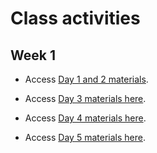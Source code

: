 # Class activities

## Week 1

- Access [Day 1 and 2 materials](https://drive.google.com/drive/u/0/folders/1qNcotNCrUDSY4Bt8ISc-_R5BAuhllYLj).

- Access [Day 3 materials here](https://colab.research.google.com/github/DartDoesData/python-practice/blob/main/Day_3.ipynb).

- Access [Day 4 materials here](https://colab.research.google.com/github/DartDoesData/python-practice/blob/main/Day_4.ipynb).

- Access [Day 5 materials here](https://colab.research.google.com/github/DartDoesData/python-practice/blob/main/Day_5.ipynb).

